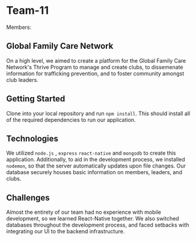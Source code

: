 # Team-11
Members: 
## Global Family Care Network 
On a high level, we aimed to create a platform for the Global Family Care Network's Thrive Program to manage and create clubs, to dissemenate information for trafficking prevention, and to foster community amongst club leaders. 

## Getting Started
Clone into your local repository and run ``npm install``. This should install all of the required dependencies to run our application.

## Technologies
We utilized ``node.js`` , ``express`` ``react-native`` and ``mongodb`` to create this application. Additionally, to aid in the development process, we installed ``nodemon``, so that the server automatically updates upon file changes. Our database securely houses basic information on members, leaders, and clubs.
## Challenges
Almost the entirety of our team had no experience with mobile development, so we learned React-Native together. We also switched databases throughout the development process, and faced setbacks with integrating our UI to the backend infrastructure. 




